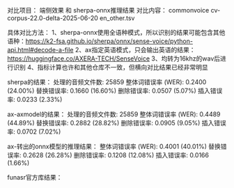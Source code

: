对比项目：
端侧效果 和 sherpa-onnx推理结果
对比内容：
commonvoice cv-corpus-22.0-delta-2025-06-20 en_other.tsv

具体对比方法：
1、sherpa-onnx使用全语种模式，所以识别的结果可能包含其他语种：https://k2-fsa.github.io/sherpa/onnx/sense-voice/python-api.html#decode-a-file
2、ax指定英语模式，只会输出英语的结果：https://huggingface.co/AXERA-TECH/SenseVoice
3、均转为16khz的wav后进行识别
4、指标计算也许和其他仓库不一致，但横向对比结果已经非常明显


sherpa的结果：
处理的音频文件数: 25859
整体词错误率 (WER): 0.2400 (24.00%)
  替换错误率: 0.1660 (16.60%)
  删除错误率: 0.0507 (5.07%)
  插入错误率: 0.0233 (2.33%)

ax-axmodel的结果：
处理的音频文件数: 25859
整体词错误率 (WER): 0.4489 (44.89%)
  替换错误率: 0.2882 (28.82%)
  删除错误率: 0.0905 (9.05%)
  插入错误率: 0.0702 (7.02%)


ax-转出的onnx模型的推理结果：
整体词错误率 (WER): 0.4001 (40.01%)
  替换错误率: 0.2628 (26.28%)
  删除错误率: 0.1208 (12.08%)
  插入错误率: 0.0166 (1.66%)


funasr官方库结果：

